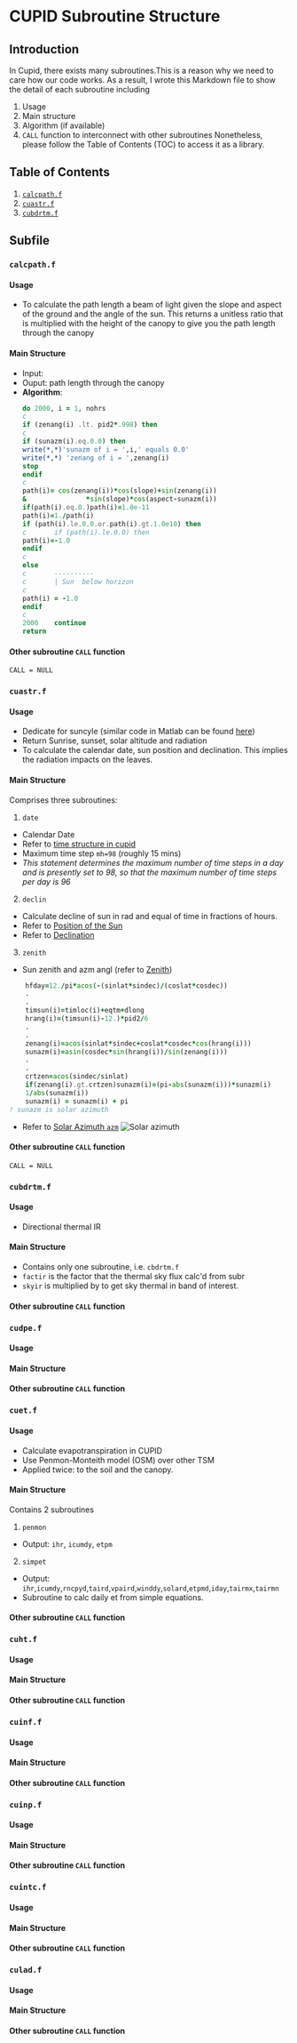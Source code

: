 # CUPID Subroutine Structure

## Introduction
In Cupid, there exists many subroutines.This is a reason why we need to care how our code works. As a result, I wrote this Markdown file to show the detail of each subroutine including
1. Usage
2. Main structure
3. Algorithm (if available)
4. `CALL` function to interconnect with other subroutines
Nonetheless, please follow the Table of Contents (TOC) to access it as a library.

## Table of Contents
1. [`calcpath.f`](###`calcpath.f`)
2. [`cuastr.f`](###`cuastr.f`)
3. [`cubdrtm.f`](###`cubdrtm.f`)

## Subfile
<!-- For each heading, add usage, structure and subroutine called -->
### `calcpath.f`
#### Usage
* To calculate the path length a beam of light given the slope and aspect of the ground and the angle of the sun. This returns a unitless ratio that is multiplied with the height of the canopy to give you the path length through the canopy
#### Main Structure
* Input: 
* Ouput: path length through the canopy
* **Algorithm**:
	```fortran
	do 2000, i = 1, nohrs
	c
	if (zenang(i) .lt. pid2*.998) then
	c
	if (sunazm(i).eq.0.0) then
	write(*,*)'sunazm of i = ',i,' equals 0.0'
	write(*,*) 'zenang of i = ',zenang(i)
	stop
	endif
	c
	path(i)= cos(zenang(i))*cos(slope)+sin(zenang(i))
	&				*sin(slope)*cos(aspect-sunazm(i))
	if(path(i).eq.0.)path(i)=1.0e-11
	path(i)=1./path(i)
	if (path(i).le.0.0.or.path(i).gt.1.0e10) then
	c		if (path(i).le.0.0) then
	path(i)=-1.0
	endif
	c
	else
	c	 	----------
	c		| Sun  below horizon
	c
	path(i) = -1.0
	endif
	c
	2000	continue
	return
	```
#### Other subroutine `CALL` function
`CALL = NULL`

### `cuastr.f`
#### Usage
* Dedicate for suncyle (similar code in Matlab can be found [here](http://mooring.ucsd.edu/software/matlab/doc/toolbox/geo/suncycle.html))
* Return Sunrise, sunset, solar altitude and radiation
* To calculate the calendar date, sun position and declination. This implies the radiation impacts on the leaves.
#### Main Structure
Comprises three subroutines:
1. `date`
* Calendar Date
* Refer to [time structure in cupid](https://soils.wisc.edu/facstaff/wayne/cupid/timsum.html)
* Maximum time step `mh=98` (roughly 15 mins)
* *This statement determines the maximum number of time steps in a day and is presently set to 98, so that the maximum number of time steps per day is 96*
2. `declin`
* Calculate decline of sun in rad and equal of time in fractions of hours.
* Refer to [Position of the Sun](https://en.wikipedia.org/wiki/Position_of_the_Sun)
* Refer to [Declination](https://en.wikipedia.org/wiki/Declination)
3. `zenith`
* Sun zenith and azm angl (refer to [Zenith](https://en.wikipedia.org/wiki/Zenith))
```fortran
    hfday=12./pi*acos(-(sinlat*sindec)/(coslat*cosdec))
    .
    .
    timsun(i)=timloc(i)+eqtm+dlong
    hrang(i)=(timsun(i)-12.)*pid2/6
    .
    .
    zenang(i)=acos(sinlat*sindec+coslat*cosdec*cos(hrang(i)))
    sunazm(i)=asin(cosdec*sin(hrang(i))/sin(zenang(i)))
    .
    .
    crtzen=acos(sindec/sinlat)
    if(zenang(i).gt.crtzen)sunazm(i)=(pi-abs(sunazm(i)))*sunazm(i)
    1/abs(sunazm(i))
    sunazm(i) = sunazm(i) + pi
! sunazm is solar azimuth
```
* Refer to [Solar Azimuth `azm`](https://en.wikipedia.org/wiki/Solar_azimuth_angle)
![Solar azimuth](https://www.google.com/url?sa=i&rct=j&q=&esrc=s&source=images&cd=&cad=rja&uact=8&ved=2ahUKEwjK-7bex-XhAhVJfSsKHUrsBlEQjRx6BAgBEAQ&url=https%3A%2F%2Fslideplayer.com%2Fslide%2F2466470%2F&psig=AOvVaw2jFDPhKY5UCewaMz8ERmzG&ust=1556086316209043)
#### Other subroutine `CALL` function
`CALL = NULL`

### `cubdrtm.f`
#### Usage
* Directional thermal IR
#### Main Structure
* Contains only one subroutine, i.e. `cbdrtm.f`
* `factir` is the factor that the thermal sky flux calc'd from subr
* `skyir` is multiplied by to get sky thermal in band of interest.
#### Other subroutine `CALL` function

### `cudpe.f`
#### Usage

#### Main Structure

#### Other subroutine `CALL` function

### `cuet.f`
#### Usage
* Calculate evapotranspiration in CUPID
* Use Penmon-Monteith model (OSM) over other TSM
* Applied twice: to the soil and the canopy.
#### Main Structure
Contains 2 subroutines
1. `penmon`
* Output: `ihr`, `icumdy`, `etpm`
2. `simpet`
* Output: `ihr`,`icumdy`,`rncpyd`,`taird`,`vpaird`,`winddy`,`solard`,`etpmd`,`iday`,`tairmx`,`tairmn`
* Subroutine to calc daily et from simple equations.
#### Other subroutine `CALL` function

### `cuht.f`
#### Usage
#### Main Structure
#### Other subroutine `CALL` function

### `cuinf.f`
#### Usage
#### Main Structure
#### Other subroutine `CALL` function

### `cuinp.f`
#### Usage
#### Main Structure
#### Other subroutine `CALL` function

### `cuintc.f`
#### Usage
#### Main Structure
#### Other subroutine `CALL` function

### `culad.f`
#### Usage
#### Main Structure
#### Other subroutine `CALL` function
